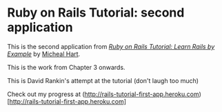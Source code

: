 # Ruby on Rails Tutorial: second application

This is the second application from
[*Ruby on Rails Tutorial: Learn Rails by Example*](http://railstutorial.org/) by [Micheal Hart](http://michaelhart.com/).

This is the work from Chapter 3 onwards.

This is David Rankin's attempt at the tutorial (don't laugh too much)

Check out my progress at (http://rails-tutorial-first-app.heroku.com)[http://rails-tutorial-first-app.heroku.com]
